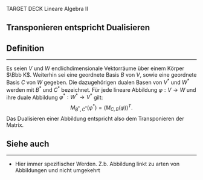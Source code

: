
TARGET DECK
Lineare Algebra II

Transponieren entspricht Dualisieren
--
## Definition
***
Es seien $V$ und $W$ endlichdimensionale Vektorräume über einem Körper $\Bbb K$. Weiterhin sei eine geordnete Basis $B$ von $V$, sowie eine geordnete Basis $C$ von $W$ gegeben. Die dazugehörigen dualen Basen von $V^*$ und $W^*$ werden mit $B^*$ und $C^*$ bezeichnet.
Für jede lineare Abbildung $\varphi:V\rightarrow W$ und ihre duale Abbildung $\varphi^*:W^*\rightarrow V^*$ gilt:
$$M_{B^*,C^*}(\varphi^*)=(M_{C,B}(\varphi))^T.$$
Das Dualisieren einer Abbildung entspricht also dem Transponieren der Matrix.
## Siehe auch
***
* Hier immer spezifischer Werden. Z.b. Abbildung linkt zu arten von Abbildungen und nicht umgekehrt